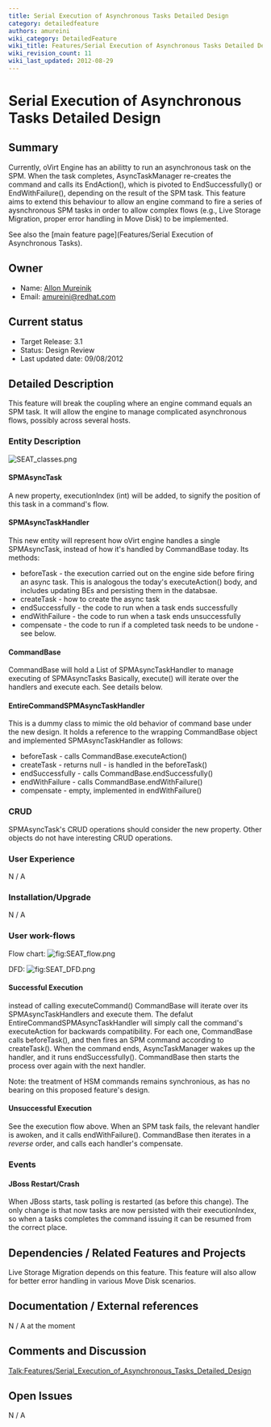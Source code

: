 ```yaml
---
title: Serial Execution of Asynchronous Tasks Detailed Design
category: detailedfeature
authors: amureini
wiki_category: DetailedFeature
wiki_title: Features/Serial Execution of Asynchronous Tasks Detailed Design
wiki_revision_count: 11
wiki_last_updated: 2012-08-29
---
```


# Serial Execution of Asynchronous Tasks Detailed Design

## Summary

Currently, oVirt Engine has an abilitty to run an asynchronous task on the SPM. When the task completes, AsyncTaskManager re-creates the command and calls its EndAction(), which is pivoted to EndSuccessfully() or EndWithFailure(), depending on the result of the SPM task. This feature aims to extend this behaviour to allow an engine command to fire a series of aysnchronous SPM tasks in order to allow complex flows (e.g., Live Storage Migration, proper error handling in Move Disk) to be implemented.

See also the [main feature page](Features/Serial Execution of Asynchronous Tasks).

## Owner

*   Name: [ Allon Mureinik](User:amureini)
*   Email: amureini@redhat.com

## Current status

*   Target Release: 3.1
*   Status: Design Review
*   Last updated date: 09/08/2012

## Detailed Description

This feature will break the coupling where an engine command equals an SPM task. It will allow the engine to manage complicated asynchronous flows, possibly across several hosts.

### Entity Description

![](SEAT_classes.png "SEAT_classes.png")

#### SPMAsyncTask

A new property, executionIndex (int) will be added, to signify the position of this task in a command's flow.

#### SPMAsyncTaskHandler

This new entity will represent how oVirt engine handles a single SPMAsyncTask, instead of how it's handled by CommandBase today. Its methods:

*   beforeTask - the execution carried out on the engine side before firing an async task. This is analogous the today's executeAction() body, and includes updating BEs and persisting them in the databsae.
*   createTask - how to create the async task
*   endSuccessfully - the code to run when a task ends successfully
*   endWithFailure - the code to run when a task ends unsuccessfully
*   compensate - the code to run if a completed task needs to be undone - see below.

#### CommandBase

CommandBase will hold a List of SPMAsyncTaskHandler to manage executing of SPMAsyncTasks Basically, execute() will iterate over the handlers and execute each. See details below.

#### EntireCommandSPMAsyncTaskHandler

This is a dummy class to mimic the old behavior of command base under the new design. It holds a reference to the wrapping CommandBase object and implemented SPMAsyncTaskHandler as follows:

*   beforeTask - calls CommandBase.executeAction()
*   createTask - returns null - is handled in the beforeTask()
*   endSuccessfully - calls CommandBase.endSuccessfully()
*   endWithFailure - calls CommandBase.endWithFailure()
*   compensate - empty, implemented in endWithFailure()

### CRUD

SPMAsyncTask's CRUD operations should consider the new property. Other objects do not have interesting CRUD operations.

### User Experience

N / A

### Installation/Upgrade

N / A

### User work-flows

Flow chart: ![](SEAT_flow.png "fig:SEAT_flow.png")

DFD: ![](SEAT_DFD.png "fig:SEAT_DFD.png")

#### Successful Execution

instead of calling executeCommand() CommandBase will iterate over its SPMAsyncTaskHandlers and execute them. The defalut EntireCommandSPMAsyncTaskHandler will simply call the command's executeAction for backwards compatibility. For each one, CommandBase calls beforeTask(), and then fires an SPM command according to createTask(). When the command ends, AsyncTaskManager wakes up the handler, and it runs endSuccessfully(). CommandBase then starts the process over again with the next handler.

Note: the treatment of HSM commands remains synchronious, as has no bearing on this proposed feature's design.

#### Unsuccessful Execution

See the execution flow above. When an SPM task fails, the relevant handler is awoken, and it calls endWithFailure(). CommandBase then iterates in a *reverse* order, and calls each handler's compensate.

### Events

#### JBoss Restart/Crash

When JBoss starts, task polling is restarted (as before this change). The only change is that now tasks are now persisted with their executionIndex, so when a tasks completes the command issuing it can be resumed from the correct place.

## Dependencies / Related Features and Projects

Live Storage Migration depends on this feature. This feature will also allow for better error handling in various Move Disk scenarios.

## Documentation / External references

N / A at the moment

## Comments and Discussion

<Talk:Features/Serial_Execution_of_Asynchronous_Tasks_Detailed_Design>

## Open Issues

N / A


